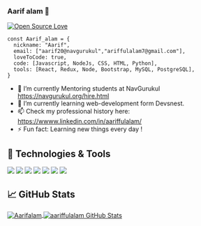 ### Aarif alam 👋
[![Open Source Love](https://badges.frapsoft.com/os/v1/open-source.svg?v=102)](https://github.com/ellerbrock/open-source-badge/)

<!--
**Aarifalam/Aarifalam** is a ✨ _special_ ✨ repository because its `README.md` (this file) appears on your GitHub profile.

Here are some ideas to get you started:

- 🔭 I’m currently working on ...
- 🌱 I’m currently learning ...
- 👯 I’m looking to collaborate on ...
- 🤔 I’m looking for help with ...
- 💬 Ask me about ...
- 📫 How to reach me: ... 
- 😄 Pronouns: ...
- ⚡ Fun fact: ...
-->

<!-- [![Open Source Love](https://badges.frapsoft.com/os/v1/open-source.svg?v=102)](https://github.com/ellerbrock/open-source-badge/) -->


```
const Aarif_alam = {
  nickname: "Aarif",
  email: ["aarif20@navgurukul","ariffulalam7@gmail.com"],
  loveToCode: true,
  code: [Javascript, NodeJs, CSS, HTML, Python],
  tools: [React, Redux, Node, Bootstrap, MySQL, PostgreSQL],
}
```

- 🔭 I’m currently Mentoring students at NavGurukul https://navgurukul.org/hire.html
- 🌱 I’m currently learning web-development form Devsnest.
- 📫 Check my professional history here: https://wwww.linkedin.com/in/aariffulalam/
- ⚡ Fun fact: Learning new things every day !

## 🔧 Technologies & Tools

![](https://img.shields.io/badge/Editor-VS_Code-informational?style=flat&logo=visual-studio-code&logoColor=white&color=6aa6f8)
![](https://img.shields.io/badge/Code-JavaScript-informational?style=flat&logo=javascript&logoColor=white&color=6aa6f8)
![](https://img.shields.io/badge/Code-React-informational?style=flat&logo=react&logoColor=white&color=6aa6f8)
![](https://img.shields.io/badge/Code-Redux-informational?style=flat&logo=Redux&logoColor=white&color=6aa6f8)
![](https://img.shields.io/badge/Code-Python-informational?style=flat&logo=python&logoColor=white&color=6aa6f8)
![](https://img.shields.io/badge/Tools-MongoDB-informational?style=flat&logo=mongodb&logoColor=white&color=6aa6f8)
![](https://img.shields.io/badge/Tools-MySQL-informational?style=flat&logo=mysql&logoColor=white&color=6aa6f8)



## &#x1f4c8; GitHub Stats

<a href="https://github.com/aariffulalam/aariffulalam">
  <img align="center" src="https://github-readme-stats.vercel.app/api/top-langs/?username=aariffulalam&hide=c%2B%2B,c,html&title_color=6aa6f8&text_color=8a919a&icon_color=6aa6f8&bg_color=0e1116" alt="Aarifalam" />
</a>

<a href="https://github.com/aariffulalam/aariffulalam">
  <img align="center" src="https://github-readme-stats.vercel.app/api?username=aariffulalam&show_icons=true&line_height=27&count_private=true&title_color=6aa6f8&text_color=8a919a&icon_color=6aa6f8&bg_color=0e1116" alt="aariffulalam GitHub Stats" />
</a>
